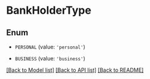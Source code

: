 # BankHolderType


## Enum

* `PERSONAL` (value: `'personal'`)

* `BUSINESS` (value: `'business'`)

[[Back to Model list]](../README.md#documentation-for-models) [[Back to API list]](../README.md#documentation-for-api-endpoints) [[Back to README]](../README.md)


